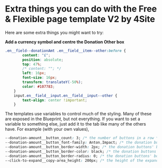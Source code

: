 # Extra things you can do with the Free & Flexible page template V2 by 4Site
Here are some extra things you might want to try:

**Add a currency symbol and centre the Donation Other box**

```css
.en__field--donationAmt .en__field__item--other:before {
	    content: "£";
	    position: absolute;
	    top: 47%;
	    /* content: ""; */
	    left: 16px;
	    font-size: 16px;
	    transform: translateY(-50%);
	    color: #107783;
	}
	input.en__field__input.en__field__input--other {
		text-align: center !important;
	}
 ```
 
 The templates use variables to control much of the styling. Many of these are exposed in the Blueprint, but not everything. 
 If you want to set a variable to something else, just add it to the <body> tab like many of the others have. 
 For example (with your own values), 

  ```css
--donation-amount__button_count: 3; /* the number of buttons in a row */
--donation-amount__button_font-family: Anton,Impact; /* the donation buttons' font */
--donation-amount__button_border-width: 2px; /* the donation buttons' border width */
--donation-amount__button_border-color: black; /* the donation buttons' border color */
--donation-amount__button_border-radius: 0; /* the donation buttons' border radius */
--click-to-expand__copy-area_height: 200px; /* the height of the expandable readmore area */
 ```
